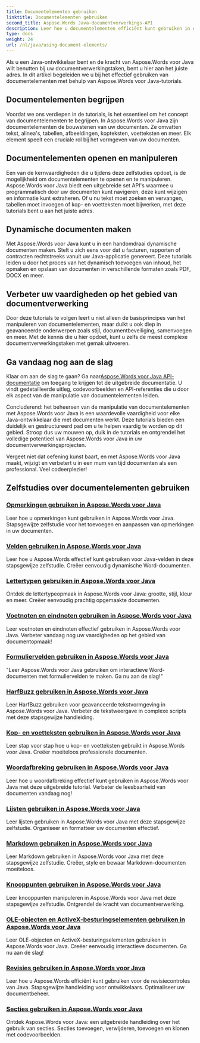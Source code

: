 ```yaml
---
title: Documentelementen gebruiken
linktitle: Documentelementen gebruiken
second_title: Aspose.Words Java-documentverwerkings-API
description: Leer hoe u documentelementen efficiënt kunt gebruiken in Aspose.Words voor Java met onze uitgebreide tutorials. Verbeter vandaag nog uw vaardigheden op het gebied van Java-documentverwerking!
type: docs
weight: 24
url: /nl/java/using-document-elements/
---
```


Als u een Java-ontwikkelaar bent en de kracht van Aspose.Words voor Java wilt benutten bij uw documentverwerkingstaken, bent u hier aan het juiste adres. In dit artikel begeleiden we u bij het effectief gebruiken van documentelementen met behulp van Aspose.Words voor Java-tutorials.

## Documentelementen begrijpen

Voordat we ons verdiepen in de tutorials, is het essentieel om het concept van documentelementen te begrijpen. In Aspose.Words voor Java zijn documentelementen de bouwstenen van uw documenten. Ze omvatten tekst, alinea's, tabellen, afbeeldingen, kopteksten, voetteksten en meer. Elk element speelt een cruciale rol bij het vormgeven van uw documenten.

## Documentelementen openen en manipuleren

Een van de kernvaardigheden die u tijdens deze zelfstudies opdoet, is de mogelijkheid om documentelementen te openen en te manipuleren. Aspose.Words voor Java biedt een uitgebreide set API's waarmee u programmatisch door uw documenten kunt navigeren, deze kunt wijzigen en informatie kunt extraheren. Of u nu tekst moet zoeken en vervangen, tabellen moet invoegen of kop- en voetteksten moet bijwerken, met deze tutorials bent u aan het juiste adres.

## Dynamische documenten maken

Met Aspose.Words voor Java kunt u in een handomdraai dynamische documenten maken. Stelt u zich eens voor dat u facturen, rapporten of contracten rechtstreeks vanuit uw Java-applicatie genereert. Deze tutorials leiden u door het proces van het dynamisch toevoegen van inhoud, het opmaken en opslaan van documenten in verschillende formaten zoals PDF, DOCX en meer.

## Verbeter uw vaardigheden op het gebied van documentverwerking

Door deze tutorials te volgen leert u niet alleen de basisprincipes van het manipuleren van documentelementen, maar duikt u ook diep in geavanceerde onderwerpen zoals stijl, documentbeveiliging, samenvoegen en meer. Met de kennis die u hier opdoet, kunt u zelfs de meest complexe documentverwerkingstaken met gemak uitvoeren.

## Ga vandaag nog aan de slag

 Klaar om aan de slag te gaan? Ga naar[Aspose.Words voor Java API-documentatie](https://reference.aspose.com/words/java/) om toegang te krijgen tot de uitgebreide documentatie. U vindt gedetailleerde uitleg, codevoorbeelden en API-referenties die u door elk aspect van de manipulatie van documentelementen leiden.

Concluderend: het beheersen van de manipulatie van documentelementen met Aspose.Words voor Java is een waardevolle vaardigheid voor elke Java-ontwikkelaar die met documenten werkt. Deze tutorials bieden een duidelijk en gestructureerd pad om u te helpen vaardig te worden op dit gebied. Stroop dus uw mouwen op, duik in de tutorials en ontgrendel het volledige potentieel van Aspose.Words voor Java in uw documentverwerkingsprojecten.

Vergeet niet dat oefening kunst baart, en met Aspose.Words voor Java maakt, wijzigt en verbetert u in een mum van tijd documenten als een professional. Veel codeerplezier!

## Zelfstudies over documentelementen gebruiken
### [Opmerkingen gebruiken in Aspose.Words voor Java](./using-comments/)
Leer hoe u opmerkingen kunt gebruiken in Aspose.Words voor Java. Stapsgewijze zelfstudie voor het toevoegen en aanpassen van opmerkingen in uw documenten.
### [Velden gebruiken in Aspose.Words voor Java](./using-fields/)
Leer hoe u Aspose.Words effectief kunt gebruiken voor Java-velden in deze stapsgewijze zelfstudie. Creëer eenvoudig dynamische Word-documenten.
### [Lettertypen gebruiken in Aspose.Words voor Java](./using-fonts/)
Ontdek de lettertypeopmaak in Aspose.Words voor Java: grootte, stijl, kleur en meer. Creëer eenvoudig prachtig opgemaakte documenten.
### [Voetnoten en eindnoten gebruiken in Aspose.Words voor Java](./using-footnotes-and-endnotes/)
Leer voetnoten en eindnoten effectief gebruiken in Aspose.Words voor Java. Verbeter vandaag nog uw vaardigheden op het gebied van documentopmaak!
### [Formuliervelden gebruiken in Aspose.Words voor Java](./using-form-fields/)
"Leer Aspose.Words voor Java gebruiken om interactieve Word-documenten met formuliervelden te maken. Ga nu aan de slag!"
### [HarfBuzz gebruiken in Aspose.Words voor Java](./using-harfbuzz/)
Leer HarfBuzz gebruiken voor geavanceerde tekstvormgeving in Aspose.Words voor Java. Verbeter de tekstweergave in complexe scripts met deze stapsgewijze handleiding.
### [Kop- en voetteksten gebruiken in Aspose.Words voor Java](./using-headers-and-footers/)
Leer stap voor stap hoe u kop- en voetteksten gebruikt in Aspose.Words voor Java. Creëer moeiteloos professionele documenten.
### [Woordafbreking gebruiken in Aspose.Words voor Java](./using-hyphenation/)
Leer hoe u woordafbreking effectief kunt gebruiken in Aspose.Words voor Java met deze uitgebreide tutorial. Verbeter de leesbaarheid van documenten vandaag nog!
### [Lijsten gebruiken in Aspose.Words voor Java](./using-lists/)
Leer lijsten gebruiken in Aspose.Words voor Java met deze stapsgewijze zelfstudie. Organiseer en formatteer uw documenten effectief.
### [Markdown gebruiken in Aspose.Words voor Java](./using-markdown/)
Leer Markdown gebruiken in Aspose.Words voor Java met deze stapsgewijze zelfstudie. Creëer, style en bewaar Markdown-documenten moeiteloos.
### [Knooppunten gebruiken in Aspose.Words voor Java](./using-nodes/)
Leer knooppunten manipuleren in Aspose.Words voor Java met deze stapsgewijze zelfstudie. Ontgrendel de kracht van documentverwerking.
### [OLE-objecten en ActiveX-besturingselementen gebruiken in Aspose.Words voor Java](./using-ole-objects-and-activex/)
Leer OLE-objecten en ActiveX-besturingselementen gebruiken in Aspose.Words voor Java. Creëer eenvoudig interactieve documenten. Ga nu aan de slag!
### [Revisies gebruiken in Aspose.Words voor Java](./using-revisions/)
Leer hoe u Aspose.Words efficiënt kunt gebruiken voor de revisiecontroles van Java. Stapsgewijze handleiding voor ontwikkelaars. Optimaliseer uw documentbeheer.
### [Secties gebruiken in Aspose.Words voor Java](./using-sections/)
Ontdek Aspose.Words voor Java: een uitgebreide handleiding over het gebruik van secties. Secties toevoegen, verwijderen, toevoegen en klonen met codevoorbeelden.